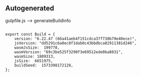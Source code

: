 



Autogenerated
-------------








gulpfile.js --> generateBuildInfo


  

```

export const Build = {
    version: "6.22.47 (66a41aeb4f151cdca37f730b79e40ece)",
    jsVersion: "dd5291c6a8ec8f1dab0c43bbdbca82911381d246",
    wasmJsSize:  199778,
    wasmVersion: "69c3be525f3290f3e69512ede0ba8831",
    wasmSize: 1809313,
    jsSize:  6651975,
    buildSeed:  1573398172128,
};


```




